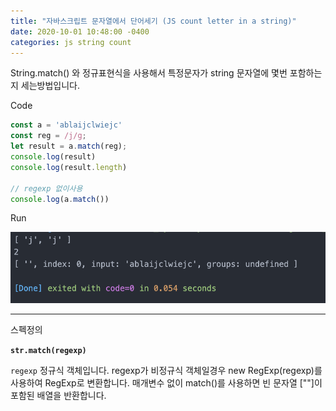 ```yaml
---
title: "자바스크립트 문자열에서 단어세기 (JS count letter in a string)"
date: 2020-10-01 10:48:00 -0400
categories: js string count
---
```


String.match() 와 정규표현식을 사용해서 특정문자가 string 문자열에 몇번 포함하는지 세는방법입니다.

Code

```js
const a = 'ablaijclwiejc'
const reg = /j/g;
let result = a.match(reg);
console.log(result)
console.log(result.length)

// regexp 없이사용
console.log(a.match())
```

Run

![pic1](../_images/js-string-match.png)

---

스펙정의

**`str.match(regexp)`**

`regexp`
정규식 객체입니다. regexp가 비정규식 객체일경우 new RegExp(regexp)를 사용하여 RegExp로 변환합니다.
매개변수 없이 match()를 사용하면 빈 문자열 [""]이 포함된 배열을 반환합니다.
